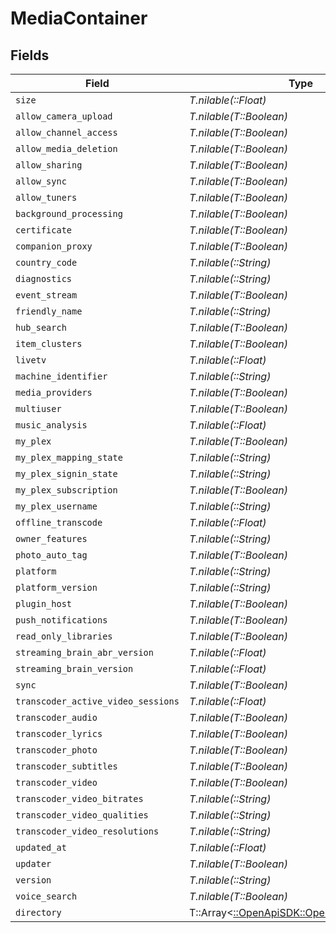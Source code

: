 # MediaContainer


## Fields

| Field                                                                                 | Type                                                                                  | Required                                                                              | Description                                                                           |
| ------------------------------------------------------------------------------------- | ------------------------------------------------------------------------------------- | ------------------------------------------------------------------------------------- | ------------------------------------------------------------------------------------- |
| `size`                                                                                | *T.nilable(::Float)*                                                                  | :heavy_minus_sign:                                                                    | N/A                                                                                   |
| `allow_camera_upload`                                                                 | *T.nilable(T::Boolean)*                                                               | :heavy_minus_sign:                                                                    | N/A                                                                                   |
| `allow_channel_access`                                                                | *T.nilable(T::Boolean)*                                                               | :heavy_minus_sign:                                                                    | N/A                                                                                   |
| `allow_media_deletion`                                                                | *T.nilable(T::Boolean)*                                                               | :heavy_minus_sign:                                                                    | N/A                                                                                   |
| `allow_sharing`                                                                       | *T.nilable(T::Boolean)*                                                               | :heavy_minus_sign:                                                                    | N/A                                                                                   |
| `allow_sync`                                                                          | *T.nilable(T::Boolean)*                                                               | :heavy_minus_sign:                                                                    | N/A                                                                                   |
| `allow_tuners`                                                                        | *T.nilable(T::Boolean)*                                                               | :heavy_minus_sign:                                                                    | N/A                                                                                   |
| `background_processing`                                                               | *T.nilable(T::Boolean)*                                                               | :heavy_minus_sign:                                                                    | N/A                                                                                   |
| `certificate`                                                                         | *T.nilable(T::Boolean)*                                                               | :heavy_minus_sign:                                                                    | N/A                                                                                   |
| `companion_proxy`                                                                     | *T.nilable(T::Boolean)*                                                               | :heavy_minus_sign:                                                                    | N/A                                                                                   |
| `country_code`                                                                        | *T.nilable(::String)*                                                                 | :heavy_minus_sign:                                                                    | N/A                                                                                   |
| `diagnostics`                                                                         | *T.nilable(::String)*                                                                 | :heavy_minus_sign:                                                                    | N/A                                                                                   |
| `event_stream`                                                                        | *T.nilable(T::Boolean)*                                                               | :heavy_minus_sign:                                                                    | N/A                                                                                   |
| `friendly_name`                                                                       | *T.nilable(::String)*                                                                 | :heavy_minus_sign:                                                                    | N/A                                                                                   |
| `hub_search`                                                                          | *T.nilable(T::Boolean)*                                                               | :heavy_minus_sign:                                                                    | N/A                                                                                   |
| `item_clusters`                                                                       | *T.nilable(T::Boolean)*                                                               | :heavy_minus_sign:                                                                    | N/A                                                                                   |
| `livetv`                                                                              | *T.nilable(::Float)*                                                                  | :heavy_minus_sign:                                                                    | N/A                                                                                   |
| `machine_identifier`                                                                  | *T.nilable(::String)*                                                                 | :heavy_minus_sign:                                                                    | N/A                                                                                   |
| `media_providers`                                                                     | *T.nilable(T::Boolean)*                                                               | :heavy_minus_sign:                                                                    | N/A                                                                                   |
| `multiuser`                                                                           | *T.nilable(T::Boolean)*                                                               | :heavy_minus_sign:                                                                    | N/A                                                                                   |
| `music_analysis`                                                                      | *T.nilable(::Float)*                                                                  | :heavy_minus_sign:                                                                    | N/A                                                                                   |
| `my_plex`                                                                             | *T.nilable(T::Boolean)*                                                               | :heavy_minus_sign:                                                                    | N/A                                                                                   |
| `my_plex_mapping_state`                                                               | *T.nilable(::String)*                                                                 | :heavy_minus_sign:                                                                    | N/A                                                                                   |
| `my_plex_signin_state`                                                                | *T.nilable(::String)*                                                                 | :heavy_minus_sign:                                                                    | N/A                                                                                   |
| `my_plex_subscription`                                                                | *T.nilable(T::Boolean)*                                                               | :heavy_minus_sign:                                                                    | N/A                                                                                   |
| `my_plex_username`                                                                    | *T.nilable(::String)*                                                                 | :heavy_minus_sign:                                                                    | N/A                                                                                   |
| `offline_transcode`                                                                   | *T.nilable(::Float)*                                                                  | :heavy_minus_sign:                                                                    | N/A                                                                                   |
| `owner_features`                                                                      | *T.nilable(::String)*                                                                 | :heavy_minus_sign:                                                                    | N/A                                                                                   |
| `photo_auto_tag`                                                                      | *T.nilable(T::Boolean)*                                                               | :heavy_minus_sign:                                                                    | N/A                                                                                   |
| `platform`                                                                            | *T.nilable(::String)*                                                                 | :heavy_minus_sign:                                                                    | N/A                                                                                   |
| `platform_version`                                                                    | *T.nilable(::String)*                                                                 | :heavy_minus_sign:                                                                    | N/A                                                                                   |
| `plugin_host`                                                                         | *T.nilable(T::Boolean)*                                                               | :heavy_minus_sign:                                                                    | N/A                                                                                   |
| `push_notifications`                                                                  | *T.nilable(T::Boolean)*                                                               | :heavy_minus_sign:                                                                    | N/A                                                                                   |
| `read_only_libraries`                                                                 | *T.nilable(T::Boolean)*                                                               | :heavy_minus_sign:                                                                    | N/A                                                                                   |
| `streaming_brain_abr_version`                                                         | *T.nilable(::Float)*                                                                  | :heavy_minus_sign:                                                                    | N/A                                                                                   |
| `streaming_brain_version`                                                             | *T.nilable(::Float)*                                                                  | :heavy_minus_sign:                                                                    | N/A                                                                                   |
| `sync`                                                                                | *T.nilable(T::Boolean)*                                                               | :heavy_minus_sign:                                                                    | N/A                                                                                   |
| `transcoder_active_video_sessions`                                                    | *T.nilable(::Float)*                                                                  | :heavy_minus_sign:                                                                    | N/A                                                                                   |
| `transcoder_audio`                                                                    | *T.nilable(T::Boolean)*                                                               | :heavy_minus_sign:                                                                    | N/A                                                                                   |
| `transcoder_lyrics`                                                                   | *T.nilable(T::Boolean)*                                                               | :heavy_minus_sign:                                                                    | N/A                                                                                   |
| `transcoder_photo`                                                                    | *T.nilable(T::Boolean)*                                                               | :heavy_minus_sign:                                                                    | N/A                                                                                   |
| `transcoder_subtitles`                                                                | *T.nilable(T::Boolean)*                                                               | :heavy_minus_sign:                                                                    | N/A                                                                                   |
| `transcoder_video`                                                                    | *T.nilable(T::Boolean)*                                                               | :heavy_minus_sign:                                                                    | N/A                                                                                   |
| `transcoder_video_bitrates`                                                           | *T.nilable(::String)*                                                                 | :heavy_minus_sign:                                                                    | N/A                                                                                   |
| `transcoder_video_qualities`                                                          | *T.nilable(::String)*                                                                 | :heavy_minus_sign:                                                                    | N/A                                                                                   |
| `transcoder_video_resolutions`                                                        | *T.nilable(::String)*                                                                 | :heavy_minus_sign:                                                                    | N/A                                                                                   |
| `updated_at`                                                                          | *T.nilable(::Float)*                                                                  | :heavy_minus_sign:                                                                    | N/A                                                                                   |
| `updater`                                                                             | *T.nilable(T::Boolean)*                                                               | :heavy_minus_sign:                                                                    | N/A                                                                                   |
| `version`                                                                             | *T.nilable(::String)*                                                                 | :heavy_minus_sign:                                                                    | N/A                                                                                   |
| `voice_search`                                                                        | *T.nilable(T::Boolean)*                                                               | :heavy_minus_sign:                                                                    | N/A                                                                                   |
| `directory`                                                                           | T::Array<[::OpenApiSDK::Operations::Directory](../../models/operations/directory.md)> | :heavy_minus_sign:                                                                    | N/A                                                                                   |